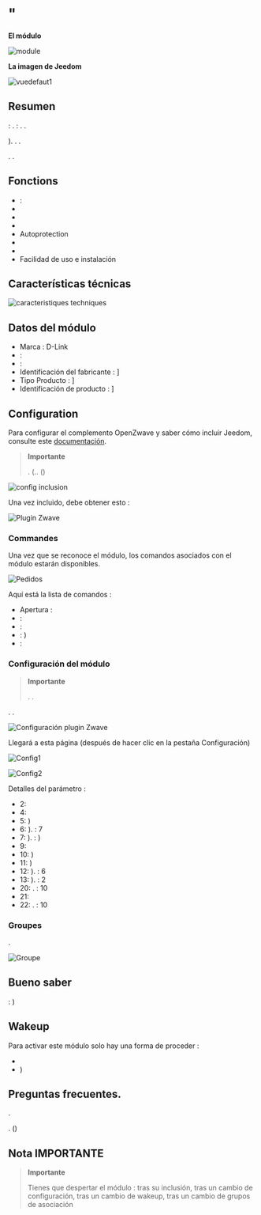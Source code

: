 # "

**El módulo**

![module](images/dlink.dchz110/module.jpg)

**La imagen de Jeedom**

![vuedefaut1](images/dlink.dchz110/vuedefaut1.jpg)

## Resumen

 : .  : . .

). . .

. .

## Fonctions

-   : 
-   
-   
-   
-   Autoprotection
-   
-   
-   Facilidad de uso e instalación

## Características técnicas

 [](http://www.dlink.com/-/media/Consumer_Products/DCH/DCH%20Z110/Datasheet/DCH_Z110_Datasheet_FR.pdf)

 [](http://www.kafkas.gr/uploads/Pdf/182732/DCH-Z120_183010381_01_Z02.PDF)

![caracteristiques techniques](images/dlink.dchz110/caracteristiques_techniques.jpg)

## Datos del módulo

-   Marca : D-Link
-    : 
-    : 
-   Identificación del fabricante : ]
-   Tipo Producto : ]
-   Identificación de producto : ]

## Configuration

Para configurar el complemento OpenZwave y saber cómo incluir Jeedom, consulte este [documentación](https://doc.jeedom.com/es_ES/plugins/automation%20protocol/openzwave/).

> **Importante**
>
> . (.. ()

![config inclusion](images/dlink.dchz110/config-inclusion.jpg)

Una vez incluido, debe obtener esto :

![Plugin Zwave](images/dlink.dchz110/apres_inclusion.jpg)

### Commandes

Una vez que se reconoce el módulo, los comandos asociados con el módulo estarán disponibles.

![Pedidos](images/dlink.dchz110/commandes.jpg)

Aquí está la lista de comandos :

-   Apertura : 
-    : 
-    : 
-    : )
-    : 

### Configuración del módulo

> **Importante**
>
> . .

. .

![Configuración plugin Zwave](images/plugin/bouton_configuration.jpg)

Llegará a esta página (después de hacer clic en la pestaña Configuración)

![Config1](images/dlink.dchz110/config1.jpg)

![Config2](images/dlink.dchz110/config2.jpg)

Detalles del parámetro :

-   2: 
-   4: 
-   5: )
-   6: ).  : 7
-   7: ).  : )
-   9: 
-   10: )
-   11: )
-   12: ).  : 6
-   13: ).  : 2
-   20: .  : 10
-   21: 
-   22: .  : 10

### Groupes

.

![Groupe](images/dlink.dchz110/groupe.jpg)

## Bueno saber

: )

## Wakeup

Para activar este módulo solo hay una forma de proceder :

-   
-   )

## Preguntas frecuentes.

.

. ()

## Nota IMPORTANTE

> **Importante**
>
> Tienes que despertar el módulo : tras su inclusión, tras un cambio de configuración, tras un cambio de wakeup, tras un cambio de grupos de asociación
